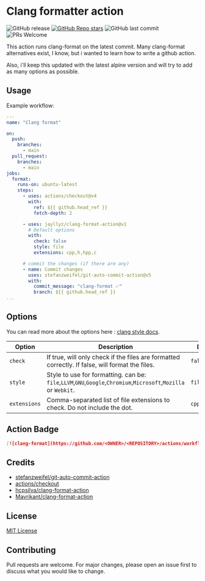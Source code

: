 # Clang formatter action

![GitHub release](https://img.shields.io/github/v/release/jayllyz/clang-format-action?sort=semver&logo=github)
[![GitHub Repo stars](https://img.shields.io/github/stars/jayllyz/clang-format-action?logo=github&style=flat)](https://github.com/jayllyz/clang-format-action)
![GitHub last commit](https://img.shields.io/github/last-commit/jayllyz/clang-format-action?logo=github)
![PRs Welcome](https://img.shields.io/badge/PRs-welcome-brightgreen.svg?style=flat-square&logo=github&style=flat)

This action runs clang-format on the latest commit.
Many clang-format alternatives exist, I know, but i wanted to learn how to write a github action.

Also, i'll keep this updated with the latest alpine version and will try to add as many options as possible.

## Usage

Example workflow:

```yml
---
name: "Clang format"

on:
  push:
    branches:
      - main
  pull_request:
    branches:
      - main
jobs:
  format:
    runs-on: ubuntu-latest
    steps:
      - uses: actions/checkout@v4
        with:
          ref: ${{ github.head_ref }}
          fetch-depth: 2

      - uses: jayllyz/clang-format-action@v1
        # Default options
        with:
          check: false
          style: file
          extensions: cpp,h,hpp,c

      # commit the changes (if there are any)
      - name: Commit changes
        uses: stefanzweifel/git-auto-commit-action@v5
        with:
          commit_message: "clang-format ✅"
          branch: ${{ github.head_ref }}
...
```

## Options

You can read more about the options here : [clang style docs](https://clang.llvm.org/docs/ClangFormatStyleOptions.html).

| Option     | Description                                                                                     | Default |
| ---------- | ----------------------------------------------------------------------------------------------- | ------- |
| `check`    | If true, will only check if the files are formatted correctly. If false, will format the files. | `false` |
| `style`    | Style to use for formatting.  can be: `file`,`LLVM`,`GNU`,`Google`,`Chromium`,`Microsoft`,`Mozilla` or `Webkit`. | `file`  |
| `extensions` | Comma-separated list of file extensions to check. Do not include the dot. | `cpp,h,hpp,c` |

## Action Badge

```md
[![clang-format](https://github.com/<OWNER>/<REPOSITORY>/actions/workflows/<WORKFLOW_FILE_NAME>/badge.svg)](https://github.com/Jayllyz/clang-format-action)
```

## Credits

- [stefanzweifel/git-auto-commit-action](https://github.com/stefanzweifel/git-auto-commit-action)
- [actions/checkout](https://github.com/actions/checkout)
- [hcpsilva/clang-format-action](https//github.com/hcpsilva/clang-format-action)
- [Mavrikant/clang-format-action](https://github.com/Mavrikant/clang-format-action)

## License

[MIT License](LICENSE)

## Contributing

Pull requests are welcome. For major changes, please open an issue first to discuss what you would like to change.
